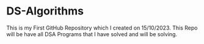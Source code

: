 # DS-Algorithms
This is my First GitHub Repository which I created on 15/10/2023. This Repo will be have all DSA Programs that I have solved and will be solving.
